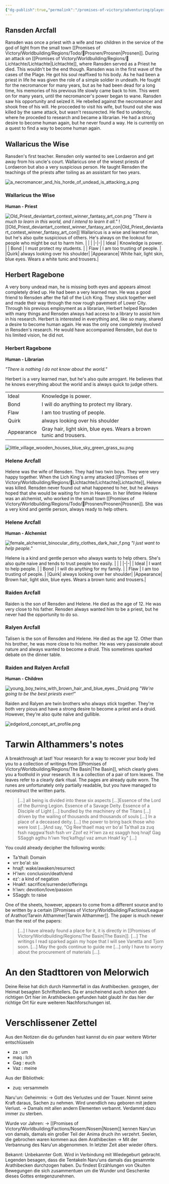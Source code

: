 ```yaml
---
{"dg-publish":true,"permalink":"/promises-of-victory/adventuring/player-characters/ransden/","title":"Ransden","noteIcon":"Player","created":"","updated":""}
---
```







## Ransden Arcfall

Ransden was once a priest with a wife and two children in the service of the god of light from the small town [[Promises of Victory/Worldbuilding/Regions/Todo/🏰Prosnen/Prosnen\|Prosnen]]. During an attack on [[Promises of Victory/Worldbuilding/Regions/🏰Lichtachte/Lichtachte\|Lichtachte]], where Ransden served as a Priest he died. This wouldn't be the end though. Ransden was in the first wave of the cases of the Plage. He got his soul reaffixed to his body. As he had been a priest in life he was given the role of a simple soldier in undeath. He fought for the necromancer for many years, but as he had been dead for a long time, his memories of his previous life slowly came back to him. This went on for many years, until the necromancer's power began to wane. Ransden saw his opportunity and seized it. He rebelled against the necromancer and shook free of his will. He procceded to visit his wife, but found out she was killed by the same attack, but wasn't ressurected. He fled to undercity, where he proceded to research and became a librarian. He had a strong desire to become human again, but he never found a way. He is currently on a quest to find a way to become human again. 

## Wallaricus the Wise

Ransden's first teacher. Rensden only wanted to see Lordaeron and get away from his uncle's court. Wallaricus one of the wisest priests of Lordaeron but also a very suspicious person. He taught Rensden the teachings of the priests after toiling as an assistant for two years.

![a_necromancer_and_his_horde_of_undead_is_attacking_a.png](/img/user/resources/Pictures/a_necromancer_and_his_horde_of_undead_is_attacking_a.png)

### Wallaricus the Wise

**Human - Priest**

![Old_Priest_deviantart_contest_winner_fantasy_art_con.png](/img/user/resources/Pictures/Old_Priest_deviantart_contest_winner_fantasy_art_con.png)
_"There is much to learn in this world, and I intend to learn it all."_
![[Old_Priest_deviantart_contest_winner_fantasy_art_con\|Old_Priest_deviantart_contest_winner_fantasy_art_con]]
Wallaricus is a wise and learned man, but he's also quite suspicious of others. He's always on the lookout for people who might be out to harm him.
| | |
|-|-|
| Ideal | Knowledge is power. |
| Bond | I must protect my students. |
| Flaw | I am too trusting of people. |
|Quirk| always looking over his shoulder|
|Appearance| White hair, light skin, blue eyes. Wears a white tunic and trousers.|


## Herbert Ragebone

A very bony undead man, he is missing both eyes and appears almost completely dried up. He had been a very learned man. He was a good friend to Rensden after the fall of the Lich King. They stuck together well and made their way through the now rough pavement of Lower City. Through his previous employment as a librarian, Herbert helped Ransden with many things and Rensden always had access to a library to assist him in his research. Herbert is interested in everything and, like so many, shared a desire to become human again. He was the only one completely involved in Rensden's research. He would have accompanied Rensden, but due to his limited vision, he did not.



### Herbert Ragebone

**Human - Librarian**

_"There is nothing I do not know about the world."_

Herbert is a very learned man, but he's also quite arrogant. He believes that he knows everything about the world and is always quick to judge others.

|            |                                                                     |
| - | - |
| Ideal      | Knowledge is power.                                                 |
| Bond       | I will do anything to protect my library.                           |
| Flaw       | I am too trusting of people.                                        |
| Quirk      | always looking over his shoulder                                    |
| Appearance | Gray hair, light skin, blue eyes. Wears a brown tunic and trousers. |



![little_village_wooden_houses_blue_sky_green_grass_su.png](/img/user/resources/Pictures/little_village_wooden_houses_blue_sky_green_grass_su.png)


### Helene Arcfall

Helene was the wife of Rensden. They had two twin boys. They were very happy together. When the Lich King's army attacked [[Promises of Victory/Worldbuilding/Regions/🏰Lichtachte/Lichtachte\|Lichtachte]], Helene was killed. Rensden never found out what happened to her, but he always hoped that she would be waiting for him in Heaven.
In her lifetime Helene was an alchemist, who worked in the small town [[Promises of Victory/Worldbuilding/Regions/Todo/🏰Prosnen/Prosnen\|Prosnen]]. She was a very kind and gentle person, always ready to help others.



### Helene Arcfall

**Human - Alchemist**

![female_alchemist_binocular_dirty_clothes_dark_hair_f.png](/img/user/resources/Pictures/female_alchemist_binocular_dirty_clothes_dark_hair_f.png)
_"I just want to help people."_

Helene is a kind and gentle person who always wants to help others. She's also quite naive and tends to trust people too easily.
| | |
|-|-|
| Ideal | I want to help people. |
| Bond | I will do anything for my family. |
| Flaw | I am too trusting of people. |
|Quirk| always looking over her shoulder|
|Appearance| Brown hair, light skin, blue eyes. Wears a brown tunic and trousers.|



### Raiden Arcfall

Raiden is the son of Rensden and Helene. He died as the age of 12. He was very close to his father. Rensden always wanted him to be a priest, but he never had the opportunity to do so.

### Ralyen Arcfall

Talisen is the son of Rensden and Helene. He died as the age 12. Other than his brother, he was more close to his mother. He was very passionate about nature and always wanted to become a druid. This sometimes sparked debate on the dinner table.



### Raiden and Ralyen Arcfall

**Human - Children**

![young_boy_twins_with_brown_hair_and_blue_eyes._Druid.png](/img/user/resources/Pictures/young_boy_twins_with_brown_hair_and_blue_eyes._Druid.png)
_"We're going to be the best priests ever!"_

Raiden and Ralyen are twin brothers who always stick together. They're both very pious and have a strong desire to become a priest and a druid. However, they're also quite naïve and gullible.




![edgelord_concept_art_profile.png](/img/user/resources/Pictures/edgelord_concept_art_profile.png)

# Tarwin Althammers's notes

A breakthrough at last! Your research for a way to recover your body led you to a collection of writings from [[Promises of Victory/Worldbuilding/Regions/The Basin\|The Basin]], which clearly gives you a foothold in your research. It is a collection of a pair of torn leaves. The leaves refer to a clearly dark ritual. The pages are already quite worn. The runes are unfortunately only partially readable, but you have managed to reconstruct the written parts.

>[...] all being is divided into these six aspects [...]Essence of the Lord of the Burning Legion. Essence of a Savage Deity. Essence of a Disciple of Light [...] bundled by the machinery of the Titans [...] driven by the wailing of thousands and thousands of souls [...] In a place of a deceased deity. [...] the power to bring back those who were lost [...]And say, "Og Ree'thael! maq vrr bo'al Ta'thall za zuq fssh naggwa'fssh fssh vrr Zzof ez H'iwn za ez ssaggh hoq hnajf Gag SSaggh agthu h'iwn Yeq'kafhgyl vaz amun Hnakf ky" [...] 

You could already decipher the following words:

- Ta'thall: Domain
- vrr bo'al: six
- hnajf: wake/awaken/resurrect
- H'iwn: conclusion/death/end
- ez': a kind of negation
- Hnakf: sacrifice/surrender/offerings
- h'iwn: devotion/love/passion
- SSaggh: to raise

One of the sheets, however, appears to come from a different source and to be written by a certain [[Promises of Victory/Worldbuilding/Factions/League of Arathor/Tarwin Althammer\|Tarwin Althammer]]. The paper is much newer than the rest of the papers:
>[...] I have already found a place for it, it is directly in [[Promises of Victory/Worldbuilding/Regions/The Basin\|The Basin]]. [...] The writings I read sparked again my hope that I will see Vanetta and Tjorn soon. [...] May the gods continue to guide me [...] only I have to worry about the procurement of materials [...].


# An den Stadttoren von Melorwich
Deine Reise hat dich durch Hammerfall in das Arathibecken. gezogen, der Heimat besagten Schriftstellers. Da er anscheinend auch schon den richtigen Ort hier im Arathibecken gefunden habt glaubt ihr das hier der richtige Ort für eure weiteren Nachforschungen ist.

# Verschlissener Zettel
Aus den Notizen die du gefunden hast kannst du ein paar weitere Wörter entschlüsseln 

- za : um 
- maq : Ich 
- Gag : euch 
-  Vaz : meine 

Aus der Bibliothek:
- zuq: versammeln

Naru'un:
Geheimnis:
  -> Gott des Verlustes und der Trauer. Nimmt seine Kraft daraus, Sachen zu nehmen. Wird unendlich neu geboren mit jedem Verlust.
  -> Damals mit allen andern Elementen verbannt. Verdammt dazu immer zu sterben.

Wurde vor Jahren:
  -> [[Promises of Victory/Worldbuilding/Factions/Nosem/Nosem\|Nosem]] kennen Naru'un von damals, damals ein großer Teil der Anima druch ihn verzehrt. Seelen, die gebrochen waren kommen aus dem Arathibecken
  -> Mit der Verbannung des Naru'un abgenommen. In letzter Zeit aber wieder öfters.

Bekannt: Unbekannter Gott. Wird in Verbindung mit Wiedegeburt gebracht. Legenden besagen, dass die Tentakeln Naru'uns damals das gesammte Arathibecken durchzogen haben.
Du findest Erzählungen von Okulten Bewegungen die sich zusammentuen um die Wunder und Geschenke dieses Gottes entegenzunehmen.